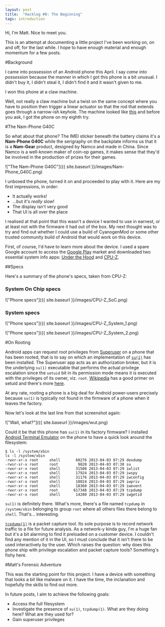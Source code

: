 ```yaml
---
layout: post
title:  "Hacklog #0: The Beginning"
tags: introduction
---
```


Hi, I'm Matt. Nice to meet you.

This is an attempt at documenting a little project I've been working on, on and off, for the last while. I hope to have enough material and enough momentum for a few posts. 

#Background

I came into possession of an Android phone this April. I say *came into possession* because the manner in which I got this phone is a bit unusual. I didn't buy it, I didn't steal it, I didn't find it and it wasn't given to me.

I won this phone at a claw machine.

Well, not really a claw machine but a twist on the same concept where you have to position then trigger a linear actuator so that the rod that extends goes through a narrow-ish keyhole. The machine looked like [this](http://soe-web-arcade2-pub.s3.amazonaws.com/sharedfiles/styles/game_image_large/public/Key%20Master%20Cabinet_1.jpg) and before you ask, I got the phone on my eighth try.

#The Nam-Phone G40C

So what about that phone? The IMEI sticker beneath the battery claims it's a **Nam-Phone G40C** while the serigraphy on the backplate informs us that it is a **Nam-Gear** product, designed by Namco and made in China. Since Namco is a well-known maker of coin-op games, it makes sense that they'd be involved in the production of prizes for their games.

!["The Nam-Phone G40C"]({{ site.baseurl }}/images/Nam-Phone_G40C.png)

I unboxed the phone, turned it on and proceeded to play with it. Here are my first impressions, in order:

- It actually works!
- ...but it's *really* slow!
- The display isn't very good
- That UI is all over the place

I realised at that point that this wasn't a device I wanted to use in earnest, or at least not with the firmware it had out of the box. My next thought was to try and find out whether I could use a build of CyanogenMod or some other trusted community build of Android that would work on this device.

First, of course, I'd have to learn more about the device. I used a spare Google account to access the [Google Play](https://play.google.com) market and downloaded two essential system info apps: [Under the Hood](https://play.google.com/store/apps/details?id=aws.apps.underthehood) and [CPU-Z](https://play.google.com/store/apps/details?id=com.cpuid.cpu_z&hl=en).

##Specs

Here's a summary of the phone's specs, taken from CPU-Z:

### System On Chip specs

!["Phone specs"]({{ site.baseurl }}/images/CPU-Z_SoC.png)

### System specs

!["Phone specs"]({{ site.baseurl }}/images/CPU-Z_System_1.png)

!["Phone specs"]({{ site.baseurl }}/images/CPU-Z_System_2.png)

#On Rooting

Android apps can request *root* privileges from [Superuser](http://androidsu.com/superuser/) on a phone that has been rooted, that is to say on which an implementation of [`su(1)`](http://linux.die.net/man/1/su) has been installed. The Superuser app acts as an authorization broker, but it is the underlying `su(1)` executable that performs the actual privilege escalation since the `setuid` bit in its permission mode means it is executed with the privileges of its owner, viz. `root`. [Wikipedia](http://en.wikipedia.org/wiki/Setuid) has a good primer on setuid and there's more [here](http://wpollock.com/AUnix1/FilePermissions.htm).

At any rate, rooting a phone is a big deal for Android power-users precisely because `su(1)` is typically not found in the firmware of a phone when it leaves the factory.

Now let's look at the last line from that screenshot again:

!["Wait, what?"]({{ site.baseurl }}/images/wut.png)

Could it be that this phone has `su(1)` in its factory firmware? I installed [Android Terminal Emulator](https://play.google.com/store/apps/details?id=jackpal.androidterm&hl=en) on the phone to have a quick look around the filesystem:

	$ ls -l /system/xbin
	ls -l /system/xbin
	-rwxr-xr-x root     shell       60276 2013-04-03 07:29 dexdump
	-rwsr-sr-x root     root         9820 2013-04-03 07:30 su
	-rwxr-xr-x root     shell       31508 2013-04-03 07:29 iwlist
	-rwxr-xr-x root     shell       17924 2013-04-03 07:29 iwspy
	-rwxr-xr-x root     shell       31176 2013-04-03 07:29 iwconfig
	-rwxr-xr-x root     shell       18024 2013-04-03 07:29 iwpriv
	-rwxr-xr-x root     shell       18360 2013-04-03 07:29 iwevent
	-rwxr-xr-x root     root       617348 2013-04-03 07:29 tcpdump
	-rwxr-xr-x root     shell       14280 2013-04-03 07:29 iwgetid

`su(1)` is definitely there. What's more, there's a file named `tcpdump` in `/system/xbin` belonging to group `root` where all others files there belong to `shell`. That's... interesting.

[`tcpdump(1)`](http://www.tcpdump.org/manpages/tcpdump.1.html) is a packet capture tool. Its sole purpose is to record network traffic to a file for future analysis. As a network-y kinda guy, I'm a huge fan but it's a bit alarming to find it preloaded on a customer device. I couldn't find any mention of it in the UI, so I must conclude that it isn't there to be used interactively by the user. Which raises the question: why does this phone ship with privilege escalation and packet capture tools? Something's fishy here.

#Matt's Forensic Adventure

This was the starting point for this project. I have a device with something that looks a bit like malware on it. I have the time, the inclanation and hopefully the skills to find out more.

In future posts, I aim to achieve the following goals:

- Access the full filesystem
- Investigate the presence of `su(1)`, `tcpdump(1)`. What are they doing here? What are they used for?
- Gain superuser privileges
